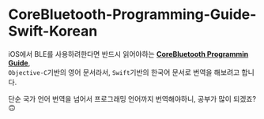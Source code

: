 # CoreBluetooth-Programming-Guide-Swift-Korean

iOS에서 BLE를 사용하려한다면 반드시 읽어야하는 [**CoreBluetooth Programmin Guide**](https://developer.apple.com/library/archive/documentation/NetworkingInternetWeb/Conceptual/CoreBluetooth_concepts/),  
`Objective-C`기반의 영어 문서라서, `Swift`기반의 한국어 문서로 번역을 해보려고 합니다.

단순 국가 언어 번역을 넘어서 프로그래밍 언어까지 번역해야하니, 공부가 많이 되겠죠?🙃
